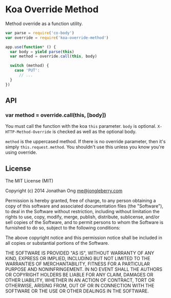 # Koa Override Method

Method override as a function utility.

```js
var parse = require('co-body')
var override = require('koa-override-method')

app.use(function* () {
  var body = yield parse(this)
  var method = override.call(this, body)

  switch (method) {
    case 'PUT':
      // ...
  }
})
```

## API

### var method = override.call(this, [body])

You must call the function with the koa `this` parameter. `body` is optional. `X-HTTP-Method-Override` is checked as well as the optional body.

`method` is the uppercased method. If there is no override parameter, then it's simply `this.request.method`. You shouldn't use this unless you know you're using override.

## License

The MIT License (MIT)

Copyright (c) 2014 Jonathan Ong me@jongleberry.com

Permission is hereby granted, free of charge, to any person obtaining a copy
of this software and associated documentation files (the "Software"), to deal
in the Software without restriction, including without limitation the rights
to use, copy, modify, merge, publish, distribute, sublicense, and/or sell
copies of the Software, and to permit persons to whom the Software is
furnished to do so, subject to the following conditions:

The above copyright notice and this permission notice shall be included in
all copies or substantial portions of the Software.

THE SOFTWARE IS PROVIDED "AS IS", WITHOUT WARRANTY OF ANY KIND, EXPRESS OR
IMPLIED, INCLUDING BUT NOT LIMITED TO THE WARRANTIES OF MERCHANTABILITY,
FITNESS FOR A PARTICULAR PURPOSE AND NONINFRINGEMENT. IN NO EVENT SHALL THE
AUTHORS OR COPYRIGHT HOLDERS BE LIABLE FOR ANY CLAIM, DAMAGES OR OTHER
LIABILITY, WHETHER IN AN ACTION OF CONTRACT, TORT OR OTHERWISE, ARISING FROM,
OUT OF OR IN CONNECTION WITH THE SOFTWARE OR THE USE OR OTHER DEALINGS IN
THE SOFTWARE.
